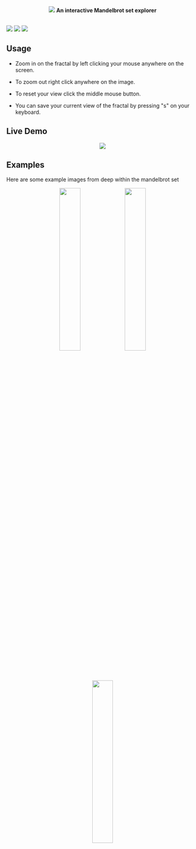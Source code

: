 <div align="center">
 <img src="https://user-images.githubusercontent.com/49791407/185980134-1a7b4c4b-f68b-4e9a-abc9-f02ce9786bf1.png">
 <b>An interactive Mandelbrot set explorer</b>
</div>

<br>

![](https://img.shields.io/badge/Python-3776AB?style=flat&logo=python&logoColor=blue&color=white) ![](https://img.shields.io/tokei/lines/github/AJM432/Mandelbrot-Viewer) ![](https://img.shields.io/github/repo-size/AJM432/Mandelbrot-Viewer?style=flat)
 
 ## Usage
- Zoom in on the fractal by left clicking your mouse anywhere on the screen.
 
- To zoom out right click anywhere on the image.
 
- To reset your view click the middle mouse button.
 
- You can save your current view of the fractal by pressing "s" on your keyboard.

## Live Demo
<div align="center">
 <img src="https://user-images.githubusercontent.com/49791407/185982203-2f0d3356-c55c-4a9d-a086-a22ee4b9b878.gif">
</div>

## Examples
Here are some example images from deep within the mandelbrot set
<div id="examples" align="center">
 <img src="https://user-images.githubusercontent.com/49791407/185982758-5931e816-3101-47d3-9b9d-bab4265df11a.png" width="33%">
 <img src="https://user-images.githubusercontent.com/49791407/185982760-8ac494c4-01a3-46d9-849c-1fa5691c9fb6.png" width=33%>
 <img src="https://user-images.githubusercontent.com/49791407/185982762-0c7e0247-c739-41d7-98eb-8b5a679e93fc.png" width=33%>
</div>
